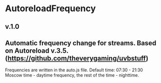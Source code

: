 # AutoreloadFrequency
## v.1.0
Automatic frequency change for streams. Based on Autoreload v.3.5. (https://github.com/theverygaming/uvbstuff)
--
Frequencies are written in the auto.js file. Default time: 07:30 - 21:30 Moscow time - daytime frequency, the rest of the time - nighttime.
